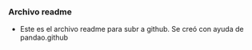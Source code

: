 ### Archivo readme 

- Este es el archivo readme para subr a github. Se creó con ayuda de pandao.github
